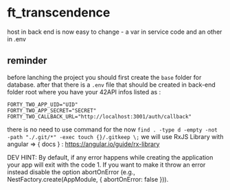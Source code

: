 # ft_transcendence

host in back end is now easy to change - a var in service code and an other in .env
## reminder
before lanching the project you should first create the `base` folder for database.
after that there is a `.env` file that should be created in back-end folder root where you have your 42API infos listed as :
```
FORTY_TWO_APP_UID="UID"
FORTY_TWO_APP_SECRET="SECRET"
FORTY_TWO_CALLBACK_URL="http://localhost:3001/auth/callback"
```
there is no need to use command for the now `find . -type d -empty -not -path "./.git/*" -exec touch {}/.gitkeep \;`
we will use RxJS Library with angular => { docs } : https://angular.io/guide/rx-library

DEV HINT:
By default, if any error happens while creating the application your app will exit with the code 1. If you want to make it throw an error instead disable the option abortOnError (e.g., NestFactory.create(AppModule, { abortOnError: false })).